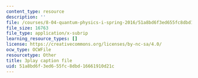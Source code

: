```yaml
---
content_type: resource
description: ''
file: /courses/8-04-quantum-physics-i-spring-2016/51a8bd6f3ed655fc8dbd16661910d21c_jANZxzetPaQ.vtt
file_size: 16763
file_type: application/x-subrip
learning_resource_types: []
license: https://creativecommons.org/licenses/by-nc-sa/4.0/
ocw_type: OCWFile
resourcetype: Other
title: 3play caption file
uid: 51a8bd6f-3ed6-55fc-8dbd-16661910d21c
---
```

